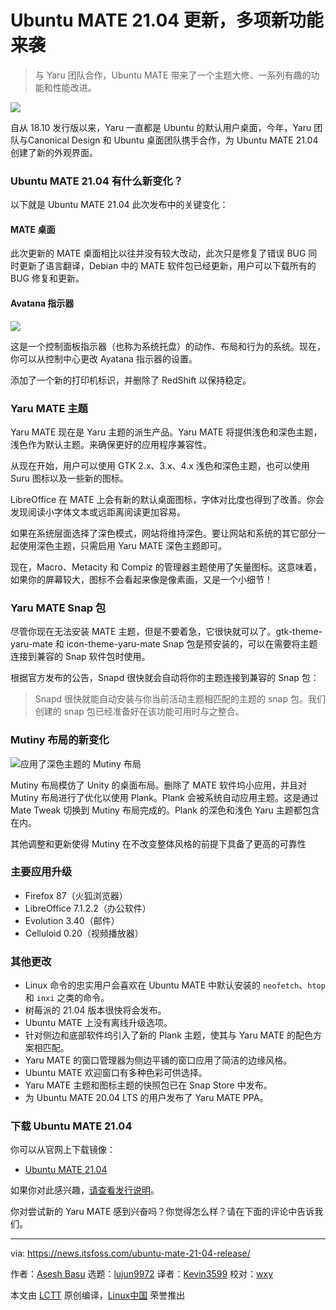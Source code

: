 [#]: subject: (What’s New in Ubuntu MATE 21.04)
[#]: via: (https://news.itsfoss.com/ubuntu-mate-21-04-release/)
[#]: author: (Asesh Basu https://news.itsfoss.com/author/asesh/)
[#]: collector: (lujun9972)
[#]: translator: (Kevin3599)
[#]: reviewer: (wxy)
[#]: publisher: ( )
[#]: url: ( )

Ubuntu MATE 21.04 更新，多项新功能来袭
======

> 与 Yaru 团队合作，Ubuntu MATE 带来了一个主题大修、一系列有趣的功能和性能改进。

![](https://i0.wp.com/news.itsfoss.com/wp-content/uploads/2021/04/ubuntu-21-04-mate-release.png?w=1200&ssl=1)

自从 18.10 发行版以来，Yaru 一直都是 Ubuntu 的默认用户桌面，今年，Yaru 团队与Canonical Design 和 Ubuntu 桌面团队携手合作，为 Ubuntu MATE 21.04 创建了新的外观界面。

### Ubuntu MATE 21.04 有什么新变化？

以下就是 Ubuntu MATE 21.04 此次发布中的关键变化：

#### MATE 桌面

此次更新的 MATE 桌面相比以往并没有较大改动，此次只是修复了错误 BUG 同时更新了语言翻译，Debian 中的 MATE 软件包已经更新，用户可以下载所有的 BUG 修复和更新。

#### Avatana 指示器

![][1]

这是一个控制面板指示器（也称为系统托盘）的动作、布局和行为的系统。现在，你可以从控制中心更改 Ayatana 指示器的设置。

添加了一个新的打印机标识，并删除了 RedShift 以保持稳定。

### Yaru MATE 主题

Yaru MATE 现在是 Yaru 主题的派生产品。Yaru MATE 将提供浅色和深色主题，浅色作为默认主题。来确保更好的应用程序兼容性。

从现在开始，用户可以使用 GTK 2.x、3.x、4.x 浅色和深色主题，也可以使用 Suru 图标以及一些新的图标。

LibreOffice 在 MATE 上会有新的默认桌面图标，字体对比度也得到了改善。你会发现阅读小字体文本或远距离阅读更加容易。

如果在系统层面选择了深色模式，网站将维持深色。要让网站和系统的其它部分一起使用深色主题，只需启用 Yaru MATE 深色主题即可。

现在，Macro、Metacity 和 Compiz 的管理器主题使用了矢量图标。这意味着，如果你的屏幕较大，图标不会看起来像是像素画，又是一个小细节！

### Yaru MATE Snap 包

尽管你现在无法安装 MATE 主题，但是不要着急，它很快就可以了。gtk-theme-yaru-mate 和 icon-theme-yaru-mate Snap 包是预安装的，可以在需要将主题连接到兼容的 Snap 软件包时使用。

根据官方发布的公告，Snapd 很快就会自动将你的主题连接到兼容的 Snap 包：

> Snapd 很快就能自动安装与你当前活动主题相匹配的主题的 snap 包。我们创建的 snap 包已经准备好在该功能可用时与之整合。

### Mutiny 布局的新变化

![应用了深色主题的 Mutiny 布局][2]

Mutiny 布局模仿了 Unity 的桌面布局。删除了 MATE 软件坞小应用，并且对 Mutiny 布局进行了优化以使用 Plank。Plank 会被系统自动应用主题。这是通过 Mate Tweak 切换到 Mutiny 布局完成的。Plank 的深色和浅色 Yaru 主题都包含在内。

其他调整和更新使得 Mutiny 在不改变整体风格的前提下具备了更高的可靠性

### 主要应用升级

  * Firefox 87（火狐浏览器）
  * LibreOffice 7.1.2.2（办公软件）
  * Evolution 3.40（邮件）
  * Celluloid 0.20（视频播放器）

### 其他更改

  * Linux 命令的忠实用户会喜欢在 Ubuntu MATE 中默认安装的 `neofetch`、`htop` 和 `inxi` 之类的命令。
  * 树莓派的 21.04 版本很快将会发布。
  * Ubuntu MATE 上没有离线升级选项。
  * 针对侧边和底部软件坞引入了新的 Plank 主题，使其与 Yaru MATE 的配色方案相匹配。
  * Yaru MATE 的窗口管理器为侧边平铺的窗口应用了简洁的边缘风格。
  * Ubuntu MATE 欢迎窗口有多种色彩可供选择。
  * Yaru MATE 主题和图标主题的快照包已在 Snap Store 中发布。
  * 为 Ubuntu MATE 20.04 LTS 的用户发布了 Yaru MATE PPA。

### 下载 Ubuntu MATE 21.04

你可以从官网上下载镜像：

- [Ubuntu MATE 21.04][3]

如果你对此感兴趣，[请查看发行说明][4]。

你对尝试新的 Yaru MATE 感到兴奋吗？你觉得怎么样？请在下面的评论中告诉我们。

--------------------------------------------------------------------------------

via: https://news.itsfoss.com/ubuntu-mate-21-04-release/

作者：[Asesh Basu][a]
选题：[lujun9972][b]
译者：[Kevin3599](https://github.com/Kevin3599)
校对：[wxy](https://github.com/wxy)

本文由 [LCTT](https://github.com/LCTT/TranslateProject) 原创编译，[Linux中国](https://linux.cn/) 荣誉推出

[a]: https://news.itsfoss.com/author/asesh/
[b]: https://github.com/lujun9972
[1]: https://i0.wp.com/news.itsfoss.com/wp-content/uploads/2021/04/yaru-mate-mutiny-dark.jpg?resize=1568%2C882&ssl=1
[2]: https://i0.wp.com/news.itsfoss.com/wp-content/uploads/2021/04/yaru-mate-mutiny-dark.jpg?resize=1568%2C882&ssl=1
[3]: https://ubuntu-mate.org/download/
[4]: https://discourse.ubuntu.com/t/hirsute-hippo-release-notes/19221
[5]: https://news.itsfoss.com/ubuntu-21-04-features/
[6]: data:image/svg+xml;base64,PHN2ZyBoZWlnaHQ9JzIwMCcgd2lkdGg9JzM1MCcgeG1sbnM9J2h0dHA6Ly93d3cudzMub3JnLzIwMDAvc3ZnJyB2ZXJzaW9uPScxLjEnLz4=
[7]: https://i2.wp.com/news.itsfoss.com/wp-content/uploads/2021/04/ubuntu_21_04_features.png?fit=1200%2C675&ssl=1&resize=350%2C200
[8]: https://news.itsfoss.com/no-gnome-40-in-ubuntu-21-04/
[9]: https://i1.wp.com/news.itsfoss.com/wp-content/uploads/2021/01/gnome-40-ubuntu-21-04.png?fit=1200%2C675&ssl=1&resize=350%2C200
[10]: https://news.itsfoss.com/ubuntu-21-04-beta-release/
[11]: https://i1.wp.com/news.itsfoss.com/wp-content/uploads/2021/04/ubuntu-21-04-ft.png?fit=1200%2C675&ssl=1&resize=350%2C200
